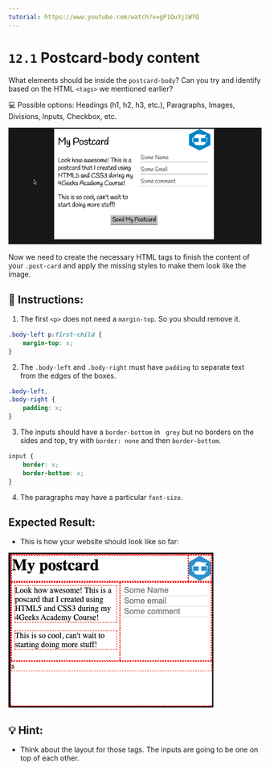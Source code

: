 ```yaml
---
tutorial: https://www.youtube.com/watch?v=gP1Qu3j1WTQ
---
```


# `12.1` Postcard-body content

What elements should be inside the `postcard-body`? Can you try and identify based on the HTML `<tags>` we mentioned earlier?

💻 Possible options: Headings (h1, h2, h3, etc.), Paragraphs, Images, Divisions, Inputs, Checkbox, etc.

![Postcard body content](../../assets/12.1-body-content.gif)

Now we need to create the necessary HTML tags to finish the content of your `.post-card` and apply the missing styles to make them look like the image.

## 📝 Instructions:

1. The first `<p>` does not need a `margin-top`. So you should remove it.

```css
.body-left p:first-child {
	margin-top: x;
}
```

2. The `.body-left` and `.body-right` must have `padding` to separate text from the edges of the boxes.

```css
.body-left,
.body-right {
	padding: x;
}
```

3. The inputs should have a `border-bottom` in ` grey` but no borders on the sides and top, try with `border: none` and then `border-bottom`.

```css
input {
	border: x;
	border-bottom: x;
}
```

4. The paragraphs may have a particular `font-size`.

## Expected Result:

+ This is how your website should look like so far:

![Postcard body content](../../assets/12.1.png)

## 💡 Hint:

+ Think about the layout for those tags. The inputs are going to be one on top of each other.
